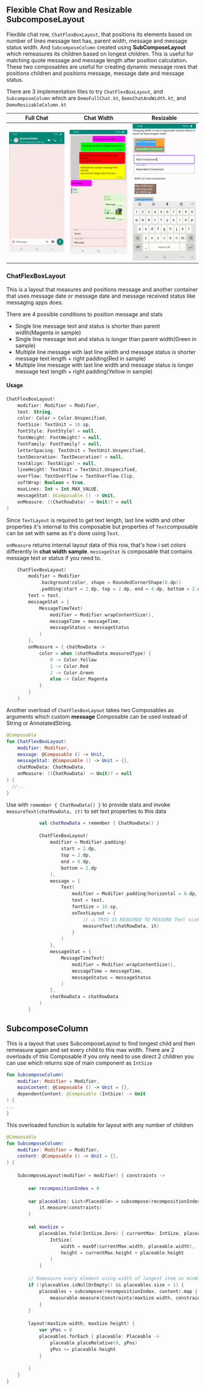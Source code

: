 ## Flexible Chat Row and Resizable SubcomposeLayout


Flexible chat row,  `ChatFlexBoxLayout`, that positions its elements based on number of lines message text has,
parent width, message and message status width.
And `SubcomposeColumn` created using **SubComposeLayout** which remeasures its children based on
longest children. This is useful for matching quote message and message length after position
calculation. These two composables are useful for creating dynamic message rows that positions children and positions message, message date and message status.

There are 3 implementation files to try `ChatFlexBoxLayout`, and `SubcomposeColumn` which are
`DemoFullChat.kt`, `DemoChatAndWidth.kt`, and `DemoResizableColumn.kt`

| Full Chat      | Chat Width   | Resizable|
| ----------|-----------| -----------|
| <img src="./screenshots/full_chat_implementation.gif"/> | <img src="./screenshots/chat_width_implementation.png"/> | <img src="./screenshots/resizable_implementation.gif"/> |


### ChatFlexBoxLayout
This is a layout that measures and positions message and another container that uses message
date or message date and message received status like messaging apps does.

There are 4 possible conditions to position message and stats

* Single line message text and status is shorter than parent width(Magenta in sample)
* Single line message text and status is longer than parent width(Green in sample)
* Multiple line message with last line width and message status is shorter message text length + right padding(Red in sample)
* Multiple line message with last line width and message status is longer message text length + right padding(Yellow in sample)

#### Usage

```kotlin
ChatFlexBoxLayout(
    modifier: Modifier = Modifier,
    text: String,
    color: Color = Color.Unspecified,
    fontSize: TextUnit = 16.sp,
    fontStyle: FontStyle? = null,
    fontWeight: FontWeight? = null,
    fontFamily: FontFamily? = null,
    letterSpacing: TextUnit = TextUnit.Unspecified,
    textDecoration: TextDecoration? = null,
    textAlign: TextAlign? = null,
    lineHeight: TextUnit = TextUnit.Unspecified,
    overflow: TextOverflow = TextOverflow.Clip,
    softWrap: Boolean = true,
    maxLines: Int = Int.MAX_VALUE,
    messageStat: @Composable () -> Unit,
    onMeasure: ((ChatRowData) -> Unit)? = null
)
```
Since `TextLayout` is required to get text length, last line width and other properties it's internal to this composable but properties of `Text`composable can be set with same as it's done using `Text`.

`onMeasure` returns internal layout data of this row, that's how i set colors differently in **chat width sample**.
`messageStat` is composable that contains message text or status if you need to.

```kotlin
    ChatFlexBoxLayout(
        modifier = Modifier
            .background(color, shape = RoundedCornerShape(8.dp))
            .padding(start = 2.dp, top = 2.dp, end = 4.dp, bottom = 2.dp),
        text = text,
        messageStat = {
            MessageTimeText(
                modifier = Modifier.wrapContentSize(),
                messageTime = messageTime,
                messageStatus = messageStatus
            )
        },
        onMeasure = { chatRowData ->
            color = when (chatRowData.measuredType) {
                0 -> Color.Yellow
                1 -> Color.Red
                2 -> Color.Green
                else -> Color.Magenta
            }
        }
    )
```

Another overload of `ChatFlexBoxLayout` takes two Composables as arguments which 
custom **message** Composable can be used instead of String or AnnotatedString.
```kotlin
@Composable
fun ChatFlexBoxLayout(
    modifier: Modifier,
    message: @Composable () -> Unit,
    messageStat: @Composable () -> Unit = {},
    chatRowData: ChatRowData,
    onMeasure: ((ChatRowData) -> Unit)? = null
) {
  //...
}
```

Use with `remember { ChatRowData() }` to provide stats and invoke `measureText(chatRowData, it)`
to set text properties to this data
```kotlin
            val chatRowData = remember { ChatRowData() }

            ChatFlexBoxLayout(
                modifier = Modifier.padding(
                    start = 2.dp,
                    top = 2.dp,
                    end = 8.dp,
                    bottom = 2.dp
                ),
                message = {
                    Text(
                        modifier = Modifier.padding(horizontal = 6.dp, vertical = 4.dp),
                        text = text,
                        fontSize = 16.sp,
                        onTextLayout = {
                            // ⚠️ THIS IS REQUIRED TO MEASURE Text size and get line count
                            measureText(chatRowData, it)
                        }
                    )
                },
                messageStat = {
                    MessageTimeText(
                        modifier = Modifier.wrapContentSize(),
                        messageTime = messageTime,
                        messageStatus = messageStatus
                    )
                },
                chatRowData = chatRowData
            )
        }
```

## SubcomposeColumn

This is a layout that uses SubcomposeLayout to find longest child and then remeasure again
and set every child to this max width. There are 2 overloads of this Composable if
you only need to use direct 2 children you can use which returns size of main component
as `IntSize`

```kotlin
fun SubcomposeColumn(
    modifier: Modifier = Modifier,
    mainContent: @Composable () -> Unit = {},
    dependentContent: @Composable (IntSize) -> Unit
) {
...
}
```

This overloaded function is suitable for layout with any number of children

```kotlin
@Composable
fun SubcomposeColumn(
    modifier: Modifier = Modifier,
    content: @Composable () -> Unit = {},
) {

    SubcomposeLayout(modifier = modifier) { constraints ->

        var recompositionIndex = 0

        var placeables: List<Placeable> = subcompose(recompositionIndex++, content).map {
            it.measure(constraints)
        }

        val maxSize =
            placeables.fold(IntSize.Zero) { currentMax: IntSize, placeable: Placeable ->
                IntSize(
                    width = maxOf(currentMax.width, placeable.width),
                    height = currentMax.height + placeable.height
                )
            }

        // Remeasure every element using width of longest item as minWidth of Constraint
        if (!placeables.isNullOrEmpty() && placeables.size > 1) {
            placeables = subcompose(recompositionIndex, content).map { measurable: Measurable ->
                measurable.measure(Constraints(maxSize.width, constraints.maxWidth))
            }
        }

        layout(maxSize.width, maxSize.height) {
            var yPos = 0
            placeables.forEach { placeable: Placeable ->
                placeable.placeRelative(0, yPos)
                yPos += placeable.height
            }

        }
    }
}
```
